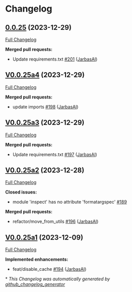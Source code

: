 # Changelog

## [0.0.25](https://github.com/OpenVoiceOS/ovos-plugin-manager/tree/0.0.25) (2023-12-29)

[Full Changelog](https://github.com/OpenVoiceOS/ovos-plugin-manager/compare/V0.0.25a4...0.0.25)

**Merged pull requests:**

- Update requirements.txt [\#201](https://github.com/OpenVoiceOS/ovos-plugin-manager/pull/201) ([JarbasAl](https://github.com/JarbasAl))

## [V0.0.25a4](https://github.com/OpenVoiceOS/ovos-plugin-manager/tree/V0.0.25a4) (2023-12-29)

[Full Changelog](https://github.com/OpenVoiceOS/ovos-plugin-manager/compare/V0.0.25a3...V0.0.25a4)

**Merged pull requests:**

- update imports [\#198](https://github.com/OpenVoiceOS/ovos-plugin-manager/pull/198) ([JarbasAl](https://github.com/JarbasAl))

## [V0.0.25a3](https://github.com/OpenVoiceOS/ovos-plugin-manager/tree/V0.0.25a3) (2023-12-29)

[Full Changelog](https://github.com/OpenVoiceOS/ovos-plugin-manager/compare/V0.0.25a2...V0.0.25a3)

**Merged pull requests:**

- Update requirements.txt [\#197](https://github.com/OpenVoiceOS/ovos-plugin-manager/pull/197) ([JarbasAl](https://github.com/JarbasAl))

## [V0.0.25a2](https://github.com/OpenVoiceOS/ovos-plugin-manager/tree/V0.0.25a2) (2023-12-28)

[Full Changelog](https://github.com/OpenVoiceOS/ovos-plugin-manager/compare/V0.0.25a1...V0.0.25a2)

**Closed issues:**

- module 'inspect' has no attribute 'formatargspec' [\#189](https://github.com/OpenVoiceOS/ovos-plugin-manager/issues/189)

**Merged pull requests:**

- refactor/move\_from\_utils [\#196](https://github.com/OpenVoiceOS/ovos-plugin-manager/pull/196) ([JarbasAl](https://github.com/JarbasAl))

## [V0.0.25a1](https://github.com/OpenVoiceOS/ovos-plugin-manager/tree/V0.0.25a1) (2023-12-09)

[Full Changelog](https://github.com/OpenVoiceOS/ovos-plugin-manager/compare/V0.0.24...V0.0.25a1)

**Implemented enhancements:**

- feat/disable\_cache [\#194](https://github.com/OpenVoiceOS/ovos-plugin-manager/pull/194) ([JarbasAl](https://github.com/JarbasAl))



\* *This Changelog was automatically generated by [github_changelog_generator](https://github.com/github-changelog-generator/github-changelog-generator)*
